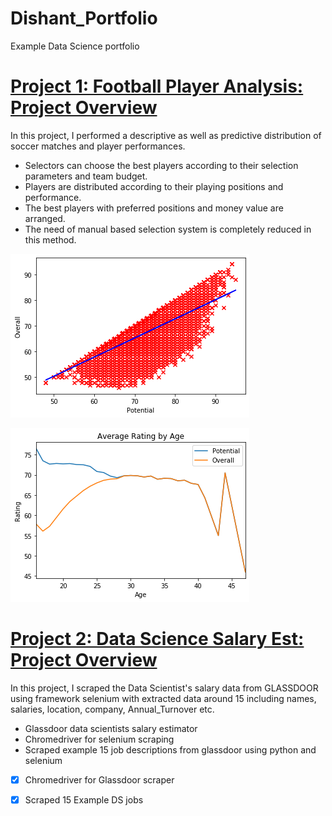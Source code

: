 # Dishant_Portfolio
Example Data Science portfolio

# [Project 1: Football Player Analysis: Project Overview](https://github.com/Dishant27/Football_Analysis)
In this project, I performed a descriptive as well as predictive distribution of soccer matches and player performances. 

* Selectors can choose the best players according to their selection parameters and team budget. 
* Players are distributed according to their playing positions and performance.
* The best players with preferred positions and money value are arranged. 
* The need of manual based selection system is completely reduced in this method.


![](/images/Pot_Ovr.png)

![](/images/Age_potential.png)


# [Project 2: Data Science Salary Est: Project Overview](https://github.com/Dishant27/DS_proj)
In this project, I scraped the Data Scientist's salary data from GLASSDOOR using framework selenium with extracted data around 15 
including names, salaries, location, company, Annual_Turnover etc.

* Glassdoor data scientists salary estimator 
* Chromedriver for selenium scraping
* Scraped example 15 job descriptions from glassdoor using python and selenium


- [x] Chromedriver for Glassdoor scraper
- [x] Scraped 15 Example DS jobs

